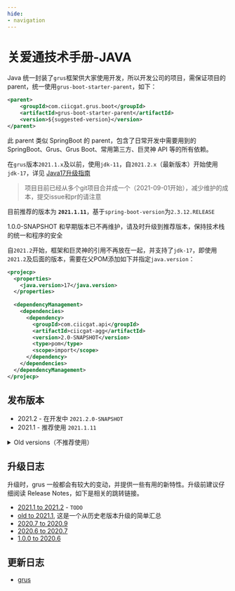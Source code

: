 ```yaml
---
hide:
- navigation
---
```


# 关爱通技术手册-JAVA

Java 统一封装了`grus`框架供大家使用开发，所以开发公司的项目，需保证项目的 parent，统一使用`grus-boot-starter-parent`，如下：

```xml
<parent>
    <groupId>com.ciicgat.grus.boot</groupId>
    <artifactId>grus-boot-starter-parent</artifactId>
    <version>${suggested-version}</version>
</parent>
```

此 parent 类似 SpringBoot 的 parent，包含了日常开发中需要用到的 SpringBoot、Grus、Grus Boot、常用第三方、巨灵神 API 等的所有依赖。

在`grus`版本`2021.1.x`及以前，使用`jdk-11`，自`2021.2.x`（最新版本）开始使用`jdk-17`，详见 [Java17升级指南](grus/others/grus-17.md)

> 项目目前已经从多个git项目合并成一个（2021-09-01开始），减少维护的成本，提交issue和pr的请注意

目前推荐的版本为 **`2021.1.11`**，基于`spring-boot-version`为`2.3.12.RELEASE`

<Alert type="warning">
  1.0.0-SNAPSHOT 和早期版本已不再维护，请及时升级到推荐版本，保持技术栈的统一和程序的安全
</Alert>

自`2021.2`开始，框架和巨灵神的引用不再放在一起，并支持了`jdk-17`，即使用`2021.2`及后面的版本，需要在父POM添加如下并指定`java.version`：

```xml
<projecp>
  <properties>
    <java.version>17</java.version>
  </properties>
  
  <dependencyManagement>
    <dependencies>
      <dependency>
        <groupId>com.ciicgat.api</groupId>
        <artifactId>ciicgat-agg</artifactId>
        <version>2.0-SNAPSHOT</version>
        <type>pom</type>
        <scope>import</scope>
      </dependency>
    </dependencies>
  </dependencyManagement>
</projecp>
```

## 发布版本

- 2021.2 - 在开发中 `2021.2.0-SNAPSHOT`
- 2021.1 - 推荐使用 `2021.1.11`

<details>
<summary markdown="span">Old versions（不推荐使用）</summary>
<ul dir="auto">
  <li>
    <p>2020.9 - 推荐使用 2020.9.2.RELEASE，于2021年6月1日不再维护</p>
  </li>
  <li>
    <p>2020.7 - 推荐使用 2020.7.3.RELEASE，于2021年3月1日不再维护</p>
  </li>
  <li>
    <p>2020.6 - 于2021年1月1日不再维护，已于2021年9月28日从maven仓库移除</p>
  </li>
</ul>
</details>

## 升级日志

升级时，grus 一般都会有较大的变动，并提供一些有用的新特性。升级前建议仔细阅读 Release Notes，如下是相关的跳转链接。

- [2021.1 to 2021.2](https://gitlab.wuxingdev.cn/java/framework/grus/wikis/grus-2021.2-release-notes) - `TODO`
- [old to 2021.1](https://gitlab.wuxingdev.cn/java/framework/grus/wikis/grus-2021.1-release-notes), 这是一个从历史老版本升级的简单汇总
- [2020.7 to 2020.9](https://gitlab.wuxingdev.cn/java/framework/old/grus-boot/wikis/Grus-Boot-2020.9-Release-Notes)
- [2020.6 to 2020.7](https://gitlab.wuxingdev.cn/java/framework/old/grus-boot/wikis/Grus-Boot-2020.7-Release-Notes)
- [1.0.0 to 2020.6](https://gitlab.wuxingdev.cn/java/framework/old/grus-boot/wikis/Grus-Boot-2020.6-Release-Notes)

## 更新日志

- [grus](https://gitlab.wuxingdev.cn/java/framework/grus/wikis/home)
